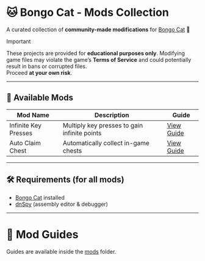 # 🐱 Bongo Cat - Mods Collection

A curated collection of **community-made modifications** for [Bongo Cat](https://store.steampowered.com/app/3419430/Bongo_Cat/) 🎵  

> [!IMPORTANT]
> These projects are provided for **educational purposes only**. Modifying game files may violate the game’s **Terms of Service** and could potentially result in bans or corrupted files.  
> Proceed **at your own risk**.  

---

## 📂 Available Mods

| Mod Name               | Description                                | Guide |
|-------------------------|--------------------------------------------|-------|
| Infinite Key Presses    | Multiply key presses to gain infinite points | [View Guide](./mods/InfiniteKeyPresses.md) |
| Auto Claim Chest        | Automatically collect in-game chests       | [View Guide](./mods/AutoClaimChest.md) |

---

## 🛠 Requirements (for all mods)

- [Bongo Cat](https://store.steampowered.com/app/3419430/Bongo_Cat/) installed  
- [dnSpy](https://github.com/dnSpy/dnSpy/releases) (assembly editor & debugger)  

---

# 🎵 Mod Guides

Guides are available inside the [mods](./mods) folder.
